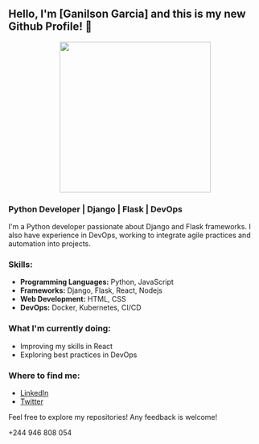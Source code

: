 ## Hello, I'm [Ganilson Garcia] and this is my new Github Profile! 👋

<p align="center">
  <img src="https://media.giphy.com/media/26Fxy3Iz1ari8oytO/giphy.gif" width="300">
</p>

### Python Developer | Django | Flask | DevOps

I'm a Python developer passionate about Django and Flask frameworks. I also have experience in DevOps, working to integrate agile practices and automation into projects.

### Skills:

- **Programming Languages:** Python, JavaScript
- **Frameworks:** Django, Flask, React, Nodejs
- **Web Development:** HTML, CSS
- **DevOps:** Docker, Kubernetes, CI/CD

### What I'm currently doing:

- Improving my skills in React
- Exploring best practices in DevOps

### Where to find me:

- [LinkedIn](https://www.linkedin.com/in/ganilson-garcia-253913194/)
- [Twitter](https://www.linkedin.com/in/ganilson-garcia-253913194/)

Feel free to explore my repositories! Any feedback is welcome!

+244 946 808 054
